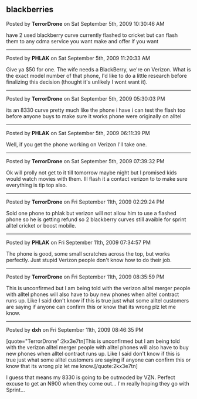 ## blackberries
Posted by **TerrorDrone** on Sat September 5th, 2009 10:30:46 AM

have 2 used blackberry curve currently flashed to cricket but can flash them to any cdma service you want 
make and offer if you want

--------------------------------------------------------------------------------

Posted by **PHLAK** on Sat September 5th, 2009 11:20:33 AM

Give ya $50 for one.  The wife needs a BlackBerry, we're on Verizon. What is the exact model number of that phone, I'd like to do a little research before finalizing this decision (thought it's unlikely I wont want it).

--------------------------------------------------------------------------------

Posted by **TerrorDrone** on Sat September 5th, 2009 05:30:03 PM

its an 8330 curve pretty much like the phone i have
i can test the flash too before anyone buys to make sure it works
phone were originally on alltel

--------------------------------------------------------------------------------

Posted by **PHLAK** on Sat September 5th, 2009 06:11:39 PM

Well, if you get the phone working on Verizon I'll take one.

--------------------------------------------------------------------------------

Posted by **TerrorDrone** on Sat September 5th, 2009 07:39:32 PM

Ok will prolly not get to it till tomorrow maybe night but I promised kids would watch movies with them. Ill flash it a contact verizon to to make sure everything is tip top also.

--------------------------------------------------------------------------------

Posted by **TerrorDrone** on Fri September 11th, 2009 02:29:24 PM

Sold one phone to phlak but verizon will not allow him to use a flashed phone so he is getting refund so 2 blackberry curves still avaible for sprint alltel cricket or boost mobile.

--------------------------------------------------------------------------------

Posted by **PHLAK** on Fri September 11th, 2009 07:34:57 PM

The phone is good, some small scratches across the top, but works perfectly.  Just stupid Verizon people don't know how to do their job.

--------------------------------------------------------------------------------

Posted by **TerrorDrone** on Fri September 11th, 2009 08:35:59 PM

This is unconfirmed but I am being told with the verizon alltel merger people with alltel phones will also have to buy new phones when alltel contract runs up. Like I said don't know if this is true just what some alltel customers are saying if anyone can confirm this or know that its wrong plz let me know.

--------------------------------------------------------------------------------

Posted by **dxh** on Fri September 11th, 2009 08:46:35 PM

[quote=&quot;TerrorDrone&quot;:2kx3e7tn]This is unconfirmed but I am being told with the verizon alltel merger people with alltel phones will also have to buy new phones when alltel contract runs up. Like I said don't know if this is true just what some alltel customers are saying if anyone can confirm this or know that its wrong plz let me know.[/quote:2kx3e7tn]

I guess that means my 8330 is going to be outmoded by VZN.  Perfect excuse to get an N900 when they come out... I'm really hoping they go with Sprint...
